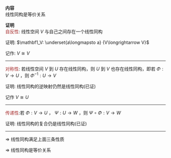 **内容**  
线性同构是等价关系  
  
**证明**  
<font color=brown>自反性</font>: 线性空间 $V$ 与自己之间存在一个线性同构  
  
证明:  $\mathbf1_V: \underset{a\longmapsto a}  
{V\longrightarrow V}$  
  
记作:  $V\cong V$  
  
---  
  
<font color=brown>对称性</font>: 若线性空间 $V$ 到 $U$ 存在线性同构，则 $U$ 到 $V$ 也存在线性同构，即若 $\Phi: V\longrightarrow U$ ，则 $\Phi^{-1}: U\longrightarrow V$  
  
证明: 线性同构的逆映射仍然是线性同构(已证)  
  
记作 $V\cong U$  
  
---  
  
<font color=brown>传递性</font>:若 $\Phi: V\rightarrow U$ ， $\Psi: U\rightarrow W$ ，则 $\Psi\circ\Phi: V\rightarrow W$  
  
证明: 线性同构的复合仍是线性同构(已证)  
  
---  
  
 $\Rightarrow$ 线性同构满足上面三条性质  
  
 $\Rightarrow$ 线性同构是等价关系  
